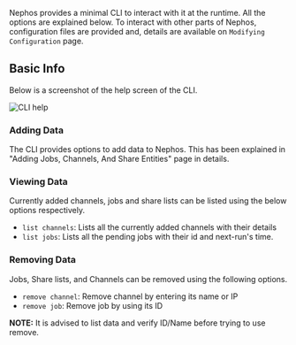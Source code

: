 Nephos provides a minimal CLI to interact with it at the runtime. All the options are explained below. To interact with other parts of Nephos, configuration files are provided and, details are available on `Modifying Configuration` page.

## Basic Info
Below is a screenshot of the help screen of the CLI.

![CLI help](https://preview.ibb.co/hBiv8J/Screenshot_from_2018_05_27_22_50_32.png)

### Adding Data
The CLI provides options to add data to Nephos. This has been explained in "Adding Jobs, Channels, And Share Entities" page in details. 

### Viewing Data 
Currently added channels, jobs and share lists can be listed using the below options respectively.
- `list channels`: Lists all the currently added channels with their details
- `list jobs`: Lists all the pending jobs with their id and next-run's time.

### Removing Data
Jobs, Share lists, and Channels can be removed using the following options.
- `remove channel`: Remove channel by entering its name or IP
- `remove job`: Remove job by using its ID

**NOTE:** It is advised to list data and verify ID/Name before trying to use remove.
